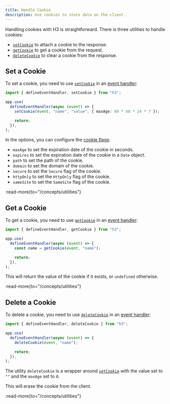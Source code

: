 ```yaml
---
title: Handle Cookie
description: Use cookies to store data on the client.
---
```


Handling cookies with H3 is straightforward. There is three utilities to handle cookies:

- [`setCookie`](/concepts/utilities) to attach a cookie to the response.
- [`getCookie`](/concepts/utilities) to get a cookie from the request.
- [`deleteCookie`](/concepts/utilities) to clear a cookie from the response.

## Set a Cookie

To set a cookie, you need to use [`setCookie`](/concepts/utilities) in an [event handler](/concepts/event-handler):

```ts
import { defineEventHandler, setCookie } from "h3";

app.use(
  defineEventHandler(async (event) => {
    setCookie(event, "name", "value", { maxAge: 60 * 60 * 24 * 7 });

    return;
  }),
);
```

In the options, you can configure the [cookie flags](https://developer.mozilla.org/en-US/docs/Web/HTTP/Headers/Set-Cookie):

- `maxAge` to set the expiration date of the cookie in seconds.
- `expires` to set the expiration date of the cookie in a `Date` object.
- `path` to set the path of the cookie.
- `domain` to set the domain of the cookie.
- `secure` to set the `Secure` flag of the cookie.
- `httpOnly` to set the `HttpOnly` flag of the cookie.
- `sameSite` to set the `SameSite` flag of the cookie.

:read-more{to="/concepts/utilities"}


## Get a Cookie

To get a cookie, you need to use [`getCookie`](/concepts/utilities) in an [event handler](/concepts/event-handler):

```ts
import { defineEventHandler, getCookie } from "h3";

app.use(
  defineEventHandler(async (event) => {
    const name = getCookie(event, "name");

    return;
  }),
);
```

This will return the value of the cookie if it exists, or `undefined` otherwise.

:read-more{to="/concepts/utilities"}

## Delete a Cookie

To delete a cookie, you need to use [`deleteCookie`](/concepts/utilities) in an [event handler](/concepts/event-handler):

```ts
import { defineEventHandler, deleteCookie } from "h3";

app.use(
  defineEventHandler(async (event) => {
    deleteCookie(event, "name");

    return;
  }),
);
```

The utility `deleteCookie` is a wrapper around [`setCookie`](/concepts/utilities) with the value set to `""` and the `maxAge` set to `0`.

This will erase the cookie from the client.

:read-more{to="/concepts/utilities"}

